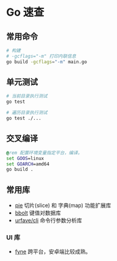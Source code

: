 # Go 速查

## 常用命令

```bash
# 构建
# -gcflags="-m" 打印内联信息
go build -gcflags="-m" main.go
```

## 单元测试

```bash
# 当前目录执行测试
go test

# 遍历目录执行测试
go test ./...
```

## 交叉编译

```bat
@rem 配置环境变量指定平台，编译。
set GOOS=linux
set GOARCH=amd64
go build .
```

## 常用库

- [pie](https://github.com/elliotchance/pie) 切片(slice) 和 字典(map) 功能扩展库
- [bbolt](https://github.com/etcd-io/bbolt) 键值对数据库
- [urfave/cli](https://github.com/urfave/cli) 命令行参数分析库

### UI 库

- [fyne](https://github.com/fyne-io/fyne) 跨平台，安卓端比较成熟。
